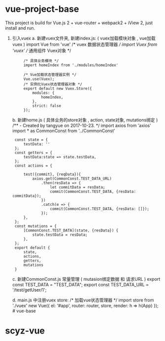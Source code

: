# vue-project-base

This project is build for Vue.js 2 + vue-router + webpack2 + iView 2, just install and run.

1. 引入vuex
    a. 新建vuex文件夹, 
        新建index.js: ( vuex加载模块对象 , vue加载vuex  )
            import Vue from 'vue'
            /* vuex 数据状态管理器 */
            import Vuex from 'vuex'
            /* 通用组件 Vuex对象 */

            /* 具体业务模块 */
            import homeIndex from './modules/homeIndex'

            /* Vue加载状态管理器实例 */
            Vue.use(Vuex);
            /* 实例化Vuex状态管理器对象 */
            export default new Vuex.Store({
                modules: {
                    homeIndex,
                },
                strict: false
            });
    b. 新建home.js ( 具体业务的store对象 , action, state对象, mutations绑定 )
        /**
         - Created by tangyue on 2017-10-23.
         */
        import axios from 'axios'
        import * as CommonConst from '../CommonConst'

        const state = {
            testData: ''
        };
        const getters = {
            testData:state => state.testData,
        };
        const actions = {
            
            test({commit}, {reqData}){
                axios.get(CommonConst.TEST_DATA_URL)
                    .then(resData => {
                        let commitData = resData;
                        commit(CommonConst.TEST_DATA, {resData: commitData});
                    })
                    .catch(e => {
                        commit(CommonConst.TEST_DATA, {resData: []});
                    });
            },
        };
        const mutations = {
            [CommonConst.TEST_DATA](state, {resData}) {
                state.testData = resData;
            },
        };
        export default {
            state,
            actions,
            getters,
            mutations
        }
    c. 新建CommonConst.js 常量管理 ( mutasion绑定数据 和 请求URL )
        export const TEST_DATA = "TEST_DATA";
        export const TEST_DATA_URL = '/test/getUser/1';

    d. main.js 中注册vuex store:
        /* 加载vue状态管理器 */
        import store from './vuex'
        new Vue({
            el: '#app',
            router: router,
            store,
            render: h => h(App)
        });
        # vue-base
# scyz-vue

